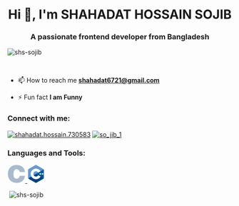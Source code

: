 <h1 align="center">Hi 👋, I'm SHAHADAT HOSSAIN SOJIB</h1>
<h3 align="center">A passionate frontend developer from Bangladesh</h3>

<p align="left"> <img src="https://komarev.com/ghpvc/?username=shs-sojib&label=Profile%20views&color=0e75b6&style=flat" alt="shs-sojib" /> </p>

<p align="left"> <a href="https://twitter.com/" target="blank"><img src="https://img.shields.io/twitter/follow/?logo=twitter&style=for-the-badge" alt="" /></a> </p>

- 📫 How to reach me **shahadat6721@gmail.com**

- ⚡ Fun fact **I am Funny**

<h3 align="left">Connect with me:</h3>
<p align="left">
<a href="https://fb.com/shahadat.hossain.730583" target="blank"><img align="center" src="https://raw.githubusercontent.com/rahuldkjain/github-profile-readme-generator/master/src/images/icons/Social/facebook.svg" alt="shahadat.hossain.730583" height="30" width="40" /></a>
<a href="https://instagram.com/so_jib_1" target="blank"><img align="center" src="https://raw.githubusercontent.com/rahuldkjain/github-profile-readme-generator/master/src/images/icons/Social/instagram.svg" alt="so_jib_1" height="30" width="40" /></a>
</p>

<h3 align="left">Languages and Tools:</h3>
<p align="left"> <a href="https://www.cprogramming.com/" target="_blank" rel="noreferrer"> <img src="https://raw.githubusercontent.com/devicons/devicon/master/icons/c/c-original.svg" alt="c" width="40" height="40"/> </a> <a href="https://www.w3schools.com/cpp/" target="_blank" rel="noreferrer"> <img src="https://raw.githubusercontent.com/devicons/devicon/master/icons/cplusplus/cplusplus-original.svg" alt="cplusplus" width="40" height="40"/> </a> </p>

<p>&nbsp;<img align="center" src="https://github-readme-stats.vercel.app/api?username=shs-sojib&show_icons=true&locale=en" alt="shs-sojib" /></p>
